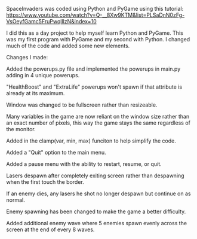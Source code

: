 SpaceInvaders was coded using Python and PyGame using this tutorial: https://www.youtube.com/watch?v=Q-__8Xw9KTM&list=PLSaDnN0zFg-VsOeyfGamc5FruPwqlllzN&index=10

I did this as a day project to help myself learn Python and PyGame. This was my first program with PyGame and my second with Python. I changed much of the code and added some new elements.



Changes I made:

Added the powerups.py file and implemented the powerups in main.py adding in 4 unique powerups.

"HealthBoost" and "ExtraLife" powerups won't spawn if that attribute is already at its maximum.

Window was changed to be fullscreen rather than resizeable.

Many variables in the game are now reliant on the window size rather than an exact number of pixels, this way the game stays the same regardless of the monitor.

Added in the clamp(var, min, max) funciton to help simplify the code.

Added a "Quit" option to the main menu.

Added a pause menu with the ability to restart, resume, or quit.

Lasers despawn after completely exiting screen rather than despawning when the first touch the border.

If an enemy dies, any lasers he shot no longer despawn but continue on as normal.

Enemy spawning has been changed to make the game a better difficulty.

Added additional enemy wave where 5 enemies spawn evenly across the screen at the end of every 8 waves.
